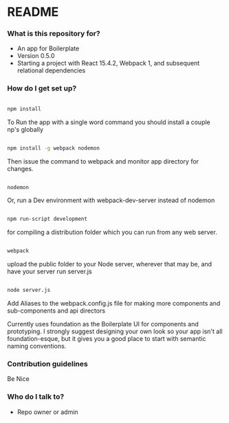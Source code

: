 # README #

### What is this repository for? ###

* An app for Boilerplate
* Version 0.5.0
* Starting a project with React 15.4.2, Webpack 1, and subsequent relational dependencies


### How do I get set up? ###

```bash

npm install

```
To Run the app with a single word command you should install a couple np's globally
```bash

npm install -g webpack nodemon
```
Then issue the command to webpack and monitor app directory for changes.
```bash

nodemon
```
Or, run a Dev environment with webpack-dev-server instead of nodemon
```bash

npm run-script development
```

for compiling a distribution folder which you can run from any web server.

```bash

webpack
```
upload the public folder to your Node server, wherever that may be, and have your server run server.js
```bash

node server.js
```

Add Aliases to the webpack.config.js file for making more components and sub-components and api directors

Currently uses foundation as the Boilerplate UI for components and prototyping. I strongly suggest designing your own look so your app isn't all foundation-esque, but it gives you a good place to start with semantic naming conventions.

### Contribution guidelines ###

Be Nice

### Who do I talk to? ###

* Repo owner or admin
